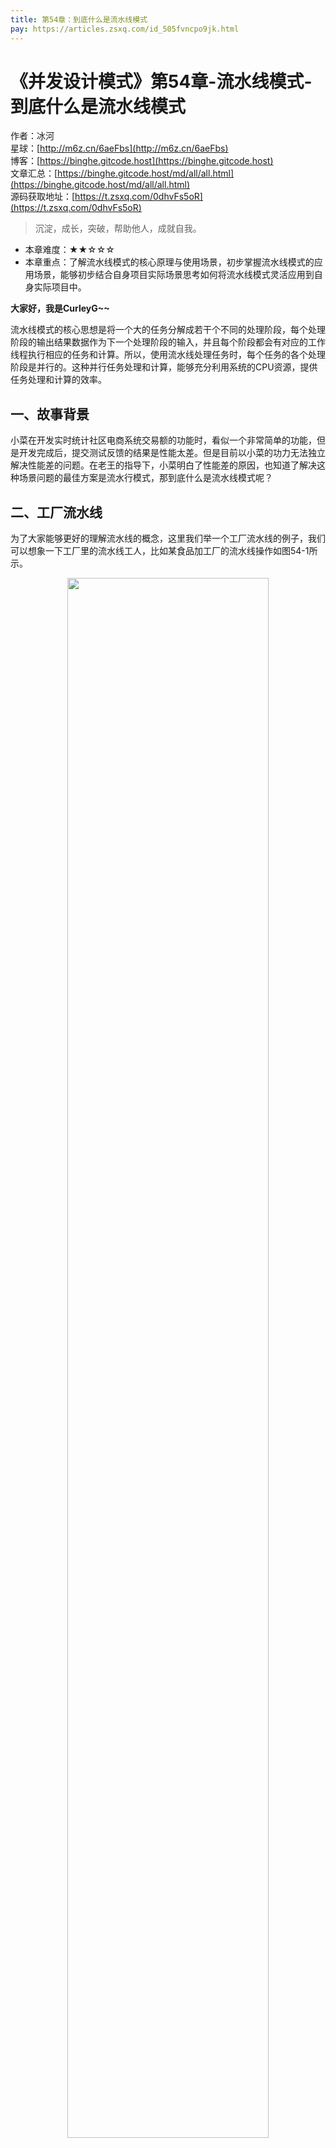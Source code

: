 ```yaml
---
title: 第54章：到底什么是流水线模式
pay: https://articles.zsxq.com/id_505fvncpo9jk.html
---
```


# 《并发设计模式》第54章-流水线模式-到底什么是流水线模式

作者：冰河
<br/>星球：[http://m6z.cn/6aeFbs](http://m6z.cn/6aeFbs)
<br/>博客：[https://binghe.gitcode.host](https://binghe.gitcode.host)
<br/>文章汇总：[https://binghe.gitcode.host/md/all/all.html](https://binghe.gitcode.host/md/all/all.html)
<br/>源码获取地址：[https://t.zsxq.com/0dhvFs5oR](https://t.zsxq.com/0dhvFs5oR)

> 沉淀，成长，突破，帮助他人，成就自我。

* 本章难度：★★☆☆☆
* 本章重点：了解流水线模式的核心原理与使用场景，初步掌握流水线模式的应用场景，能够初步结合自身项目实际场景思考如何将流水线模式灵活应用到自身实际项目中。

**大家好，我是CurleyG~~**

流水线模式的核心思想是将一个大的任务分解成若干个不同的处理阶段，每个处理阶段的输出结果数据作为下一个处理阶段的输入，并且每个阶段都会有对应的工作线程执行相应的任务和计算。所以，使用流水线处理任务时，每个任务的各个处理阶段是并行的。这种并行任务处理和计算，能够充分利用系统的CPU资源，提供任务处理和计算的效率。

## 一、故事背景

小菜在开发实时统计社区电商系统交易额的功能时，看似一个非常简单的功能，但是开发完成后，提交测试反馈的结果是性能太差。但是目前以小菜的功力无法独立解决性能差的问题。在老王的指导下，小菜明白了性能差的原因，也知道了解决这种场景问题的最佳方案是流水行模式，那到底什么是流水线模式呢？

## 二、工厂流水线

为了大家能够更好的理解流水线的概念，这里我们举一个工厂流水线的例子，我们可以想象一下工厂里的流水线工人，比如某食品加工厂的流水线操作如图54-1所示。

<div align="center">
    <img src="https://binghe.gitcode.host/assets/images/core/concurrent/2023-11-10-001.png?raw=true" width="80%">
    <br/>
</div>

可以看到，对于某食品加工厂来说，从原料到成品要经历清洗原料、切配、预煮和蒸煮、冷却和包装、杀菌和包装以及成品检验几个步骤。每一个步骤都会有专门的人员进行处理，例如有专门的人员清洗原料，专门的人员进行切配等。

清洗原料的人员将原料清洗完毕，立刻传送到切配工序，此时有专门的人员进行切配，切配完又会传送到预煮和蒸煮工序，由专门的人员进行预煮和蒸煮，以此类推。

这里，我们可以想象一个场景：那就是清洗原料的人员会不停的清洗原料，而切配的人员会不停的切配，整个流水线上的每个工序都是并行执行的，如图54-2所示。

<div align="center">
    <img src="https://binghe.gitcode.host/assets/images/core/concurrent/2023-11-10-002.png?raw=true" width="80%">
    <br/>
</div>

可以看到，在食品加工厂的流水线上，会将一个流水线的操作划分成多个工序，每个流水线的不同工序之间是可以并行处理的，这样就不必等到一个流水线的所有操作都完成后，再去开启下一个流水线操作，以此来提升整体的加工效率。

## 三、计算机流水线

简单介绍完工厂的流水线后，我们再来看看计算机中的流水线。计算机中的流水线核心思想和工厂中的流水线基本相同，但是还是有细微的差别。

### 3.1 流水线的概念

流水线是指在程序执行时，多条指令重叠进行操作的一种准并行处理的实现技术。各种部件同时处理是针对不同指令而言的，它们同时为多条指令的不同部分进行工作，以提高各部件的利用率和指令的平均执行速度。

流水线的相关参数计算包括：流水线执行时间计算、流水线吞吐率、流水线加速比、流水线效率，如图54-3所示。

## 查看全文

加入[冰河技术](http://m6z.cn/6aeFbs)知识星球，解锁完整技术文章与完整代码
